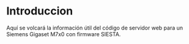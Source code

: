 # Introduccion #

Aquí se volcará la información útil del código de servidor web para un Siemens Gigaset M7x0 con firmware SIESTA.